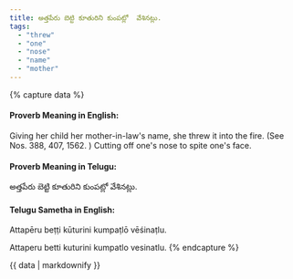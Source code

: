 ```yaml
---
title: అత్తపేరు బెట్టి కూతురిని కుంపట్లో  వేశినట్లు.
tags:
  - "threw"
  - "one"
  - "nose"
  - "name"
  - "mother"
---
```


{% capture data %}
#### Proverb Meaning in English:
Giving her child her mother-in-law's name, she threw it into the fire.
(See Nos. 388, 407, 1562. )
Cutting off one's nose to spite one's face.

#### Proverb Meaning in Telugu:
అత్తపేరు బెట్టి కూతురిని కుంపట్లో  వేశినట్లు.

#### Telugu Sametha in English:
Attapēru beṭṭi kūturini kumpaṭlō  vēśinaṭlu.

Attaperu betti kuturini kumpatlo  vesinatlu.
{% endcapture %}

{{ data | markdownify }}

